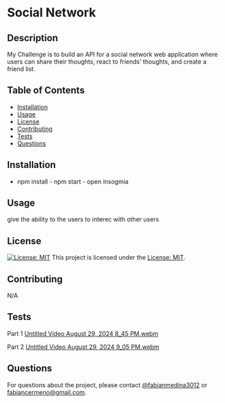 # Social Network 
  
  ## Description
  My  Challenge is to build an API for a social network web application where users can share their thoughts, react to friends’ thoughts, and create a friend list.
  
  ## Table of Contents
  - [Installation](#installation)
  - [Usage](#usage)
  - [License](#license)
  - [Contributing](#contributing)
  - [Tests](#tests)
  - [Questions](#questions)
  
  ## Installation
  - npm install - npm start - open insogmia
  
  ## Usage
  give the ability to the users to interec with other users 
  
  ## License
  [![License: MIT](https://img.shields.io/badge/License-MIT-yellow.svg)](https://opensource.org/licenses/MIT)
  This project is licensed under the [License: MIT](https://opensource.org/licenses/MIT).
  
  ## Contributing
  N/A
  
  ## Tests
  Part 1 [Untitled Video August 29, 2024 8_45 PM.webm](https://github.com/user-attachments/assets/83966d6b-ad9a-4ced-a79c-ae32911b275a)

  Part 2 [Untitled Video August 29, 2024 9_05 PM.webm](https://github.com/user-attachments/assets/3bf31523-9a20-4519-8f5a-960235ec5964)
  
  ## Questions
  For questions about the project, please contact [@fabianmedina3012](https://github.com/fabianmedina3012) or fabiancermeno@gmail.com.
  